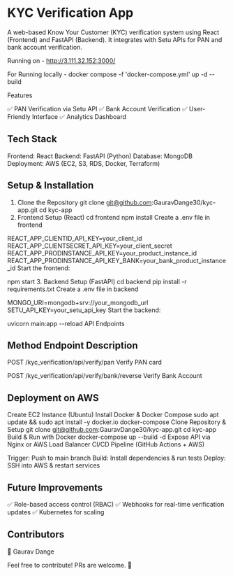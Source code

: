 # KYC Verification App

A web-based Know Your Customer (KYC) verification system using React (Frontend) and FastAPI (Backend). It integrates with Setu APIs for PAN and bank account verification.

Running on - http://3.111.32.152:3000/

For Running locally - docker compose -f 'docker-compose.yml' up -d --build 

Features

✅ PAN Verification via Setu API
✅ Bank Account Verification
✅ User-Friendly Interface
✅ Analytics Dashboard

## Tech Stack

Frontend: React
Backend: FastAPI (Python)
Database: MongoDB
Deployment: AWS (EC2, S3, RDS, Docker, Terraform)

## Setup & Installation

1. Clone the Repository
git clone git@github.com:GauravDange30/kyc-app.git
cd kyc-app
2. Frontend Setup (React)
cd frontend
npm install
Create a .env file in frontend

REACT_APP_CLIENTID_API_KEY=your_client_id
REACT_APP_CLIENTSECRET_API_KEY=your_client_secret
REACT_APP_PRODINSTANCE_API_KEY=your_product_instance_id
REACT_APP_PRODINSTANCE_API_KEY_BANK=your_bank_product_instance_id
Start the frontend:

npm start
3. Backend Setup (FastAPI)
cd backend
pip install -r requirements.txt
Create a .env file in backend

MONGO_URI=mongodb+srv://your_mongodb_url
SETU_API_KEY=your_setu_api_key
Start the backend:

uvicorn main:app --reload
API Endpoints

## Method	Endpoint	Description
POST	/kyc_verification/api/verify/pan	Verify PAN card

POST	/kyc_verification/api/verify/bank/reverse	Verify Bank Account

## Deployment on AWS

Create EC2 Instance (Ubuntu)
Install Docker & Docker Compose
sudo apt update && sudo apt install -y docker.io docker-compose
Clone Repository & Setup
git clone git@github.com:GauravDange30/kyc-app.git
cd kyc-app
Build & Run with Docker
docker-compose up --build -d
Expose API via Nginx or AWS Load Balancer
CI/CD Pipeline (GitHub Actions + AWS)

Trigger: Push to main branch
Build: Install dependencies & run tests
Deploy: SSH into AWS & restart services

## Future Improvements

✅ Role-based access control (RBAC)
✅ Webhooks for real-time verification updates
✅ Kubernetes for scaling

## Contributors
👤 Gaurav Dange

Feel free to contribute! PRs are welcome. 🚀
